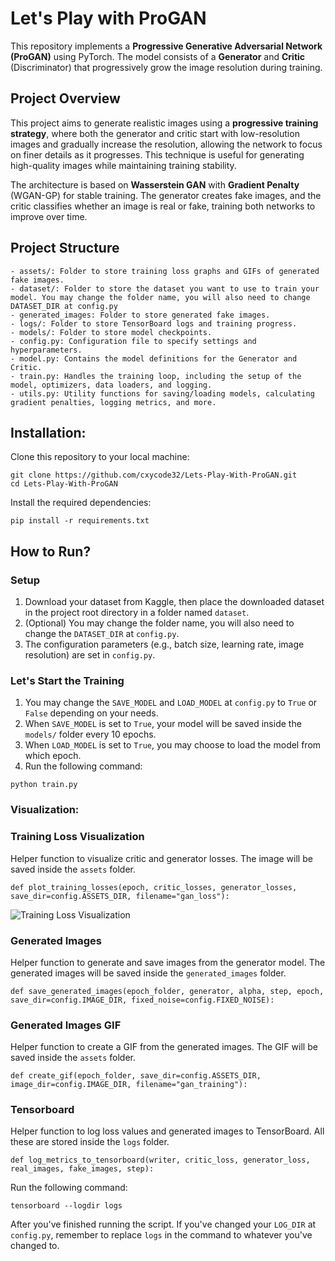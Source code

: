 # Let's Play with ProGAN

This repository implements a **Progressive Generative Adversarial Network (ProGAN)** using PyTorch. The model consists of a **Generator** and **Critic** (Discriminator) that progressively grow the image resolution during training.


## Project Overview

This project aims to generate realistic images using a **progressive training strategy**, where both the generator and critic start with low-resolution images and gradually increase the resolution, allowing the network to focus on finer details as it progresses. This technique is useful for generating high-quality images while maintaining training stability.

The architecture is based on **Wasserstein GAN** with **Gradient Penalty** (WGAN-GP) for stable training. The generator creates fake images, and the critic classifies whether an image is real or fake, training both networks to improve over time.


## Project Structure

```
- assets/: Folder to store training loss graphs and GIFs of generated fake images.
- dataset/: Folder to store the dataset you want to use to train your model. You may change the folder name, you will also need to change DATASET_DIR at config.py
- generated_images: Folder to store generated fake images.
- logs/: Folder to store TensorBoard logs and training progress.
- models/: Folder to store model checkpoints.
- config.py: Configuration file to specify settings and hyperparameters.
- model.py: Contains the model definitions for the Generator and Critic.
- train.py: Handles the training loop, including the setup of the model, optimizers, data loaders, and logging.
- utils.py: Utility functions for saving/loading models, calculating gradient penalties, logging metrics, and more.
```


## Installation:

Clone this repository to your local machine:
```
git clone https://github.com/cxycode32/Lets-Play-With-ProGAN.git
cd Lets-Play-With-ProGAN
```

Install the required dependencies:
```
pip install -r requirements.txt
```


## How to Run?

### Setup

1. Download your dataset from Kaggle, then place the downloaded dataset in the project root directory in a folder named `dataset`.
2. (Optional) You may change the folder name, you will also need to change the `DATASET_DIR` at `config.py`.
3. The configuration parameters (e.g., batch size, learning rate, image resolution) are set in `config.py`.

### Let's Start the Training

1. You may change the `SAVE_MODEL` and `LOAD_MODEL` at `config.py` to `True` or `False` depending on your needs.
2. When `SAVE_MODEL` is set to `True`, your model will be saved inside the `models/` folder every 10 epochs.
3. When `LOAD_MODEL` is set to `True`, you may choose to load the model from which epoch.
4. Run the following command:
```
python train.py
```

### Visualization:

### Training Loss Visualization
Helper function to visualize critic and generator losses. The image will be saved inside the `assets` folder.
```
def plot_training_losses(epoch, critic_losses, generator_losses, save_dir=config.ASSETS_DIR, filename="gan_loss"):
```
![Training Loss Visualization](./assets/gan_loss_30.png)

### Generated Images
Helper function to generate and save images from the generator model. The generated images will be saved inside the `generated_images` folder.
```
def save_generated_images(epoch_folder, generator, alpha, step, epoch, save_dir=config.IMAGE_DIR, fixed_noise=config.FIXED_NOISE):
```

### Generated Images GIF
Helper function to create a GIF from the generated images. The GIF will be saved inside the `assets` folder.
```
def create_gif(epoch_folder, save_dir=config.ASSETS_DIR, image_dir=config.IMAGE_DIR, filename="gan_training"):
```

### Tensorboard
Helper function to log loss values and generated images to TensorBoard. All these are stored inside the `logs` folder.
```
def log_metrics_to_tensorboard(writer, critic_loss, generator_loss, real_images, fake_images, step):
```

Run the following command:
```
tensorboard --logdir logs
```
After you've finished running the script. If you've changed your `LOG_DIR` at `config.py`, remember to replace `logs` in the command to whatever you've changed to.